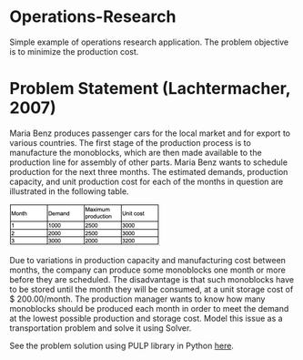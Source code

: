 # Operations-Research
Simple example of operations research application. The problem objective is to minimize the production cost.

# Problem Statement (Lachtermacher, 2007)
Maria Benz produces passenger cars for the local market and for export to various countries. The first stage of the production process is to manufacture the monoblocks, which are then made available to the production line for assembly of other parts. Maria Benz wants to schedule production for the next three months. The estimated demands, production capacity, and unit production cost for each of the months in question are illustrated in the following table. 

![Data table](Data-table.png)

Due to variations in production capacity and manufacturing cost between months, the company can produce some monoblocks one month or more before they are scheduled. The disadvantage is that such monoblocks have to be stored until the month they will be consumed, at a unit storage cost of $ 200.00/month. The production manager wants to know how many monoblocks should be produced each month in order to meet the demand at the lowest possible production and storage cost. Model this issue as a transportation problem and solve it using Solver.

See the problem solution using PULP library in Python [here](Solution.ipynb).

